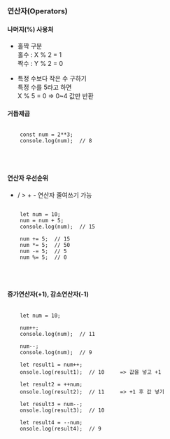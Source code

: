 ### 연산자(Operators)

#### 나머지(%) 사용처
- 홀짝 구분   
  홀수 : X % 2 = 1   
  짝수 : Y % 2 = 0   

- 특정 수보다 작은 수 구하기   
  특정 수를 5라고 하면   
  X % 5 = 0  => 0~4 값만 반환   

#### 거듭제곱
<pre>
<code>
    const num = 2**3;   
    console.log(num);  // 8   
</code>
</pre>
<br>

#### 연산자 우선순위
* /  >  + -
연산자 줄여쓰기 가능
<pre>
<code>
    let num = 10;
    num = num + 5;
    console.log(num);  // 15

    num += 5;  // 15
    num *= 5;  // 50
    num -= 5;  // 5
    num %= 5;  // 0
</code>
</pre>
<br>

#### 증가연산자(+1), 감소연산자(-1)
<pre>
<code>
    let num = 10;
    
    num++;
    console.log(num);  // 11

    num--;
    console.log(num);  // 9

    let result1 = num++;
    onsole.log(result1);  // 10     => 값을 넣고 +1

    let result2 = ++num;
    onsole.log(result2);  // 11     => +1 후 값 넣기

    let result3 = num--;
    onsole.log(result3);  // 10

    let result4 = --num;
    onsole.log(result4);  // 9
</code>
</pre>
<br>